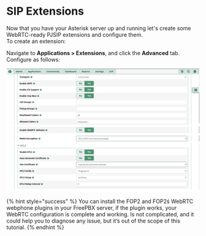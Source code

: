 # SIP Extensions

Now that you have your Asterisk server up and running let's create some WebRTC-ready PJSIP extensions and configure them.\
To create an extension:

Navigate to **Applications > Extensions**, and click the **Advanced** tab. Configure as follows:

![SIP Extension](<../../../../.gitbook/assets/image (850).png>)

{% hint style="success" %}
You can install the FOP2 and FOP2ś WebRTC webphone plugins in your FreePBX server, if the plugin works, your WebRTC configuration is complete and working. Is not complicated, and it could help you to diagnose any issue, but it’s out of the scope of this tutorial.
{% endhint %}
